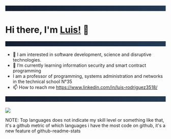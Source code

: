 ![10](https://raw.githubusercontent.com/Luis3518/Luis3518/main/media/royal.png)

# Hi there, I'm [Luis!](https://www.linkedin.com/in/luis-rodriguez3518/) 👋

![10](https://raw.githubusercontent.com/Luis3518/Luis3518/main/media/royal.png)

- 👀 I am interested in software development, science and disruptive technologies.
- 🌱 I’m currently learning information security and smart contract programming
- I am a professor of programming, systems administration and networks in the technical school N°35
- 📫 How to reach me https://www.linkedin.com/in/luis-rodriguez3518/

![10](https://raw.githubusercontent.com/Luis3518/Luis3518/main/media/royal.png)
<!---
Luis3518/Luis3518 is a ✨ special ✨ repository because its `README.md` (this file) appears on your GitHub profile.
You can click the Preview link to take a look at your changes.
--->
<a href="https://www.linkedin.com/in/luis-rodriguez3518/">
  <!-- Change the `github-readme-stats.anuraghazra1.vercel.app` to `github-readme-stats.vercel.app`  -->
  <img align="center" src="https://github-readme-stats.vercel.app/api/top-langs/?username=Luis3518&layout=compact&theme=tokyonight" />
</a>

NOTE: Top languages does not indicate my skill level or something like that, it's a github metric of which languages i have the most code on github, it's a new feature of github-readme-stats
